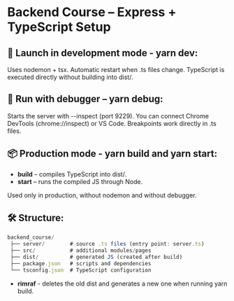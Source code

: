 # Backend Course – Express + TypeScript Setup

## 🚀 Launch in development mode - yarn dev:
Uses nodemon + tsx.
Automatic restart when .ts files change.
TypeScript is executed directly without building into dist/.

## 🐞 Run with debugger – yarn debug:
Starts the server with --inspect (port 9229).
You can connect Chrome DevTools (chrome://inspect) or VS Code.
Breakpoints work directly in .ts files.

## 📦 Production mode - yarn build and yarn start:

- **build** – compiles TypeScript into dist/.
- **start** – runs the compiled JS through Node.

Used only in production, without nodemon and without debugger.

## 🛠 Structure:

```typescript
backend_course/
 ├── server/        # source .ts files (entry point: server.ts)
 ├── src/           # additional modules/pages
 ├── dist/          # generated JS (created after build)
 ├── package.json   # scripts and dependencies
 └── tsconfig.json  # TypeScript configuration
```

- **rimraf** - deletes the old dist and generates a new one when running yarn build.
